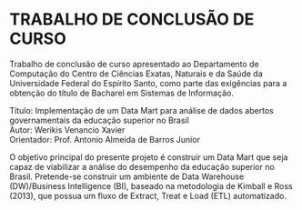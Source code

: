 # TRABALHO DE CONCLUSÃO DE CURSO

Trabalho de conclusão de curso apresentado ao Departamento de Computação do Centro de Ciências Exatas, 
Naturais e da Saúde da Universidade Federal do Espírito Santo, como parte das exigências para a obtenção do título de Bacharel em Sistemas de Informação.

Título: Implementação de um Data Mart para análise de dados abertos governamentais da educação superior no Brasil <br />
Autor: Werikis Venancio Xavier <br />
Orientador: Prof. Antonio Almeida de Barros Junior <br />

O objetivo principal do presente projeto é construir um Data Mart que seja capaz de viabilizar a análise do desempenho da educação superior no Brasil. Pretende-se
construir um ambiente de Data Warehouse (DW)/Business Intelligence (BI), baseado na
metodologia de Kimball e Ross (2013), que possua um fluxo de Extract, Treat e Load
(ETL) automatizado.
